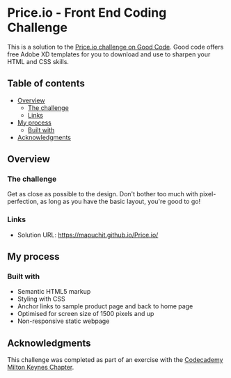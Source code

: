 # Price.io - Front End Coding Challenge

This is a solution to the [Price.io challenge on Good Code](https://moeminm.github.io/goodcode/). Good code offers free Adobe XD templates for you to download and use to sharpen your HTML and CSS skills. 

## Table of contents

- [Overview](#overview)
  - [The challenge](#the-challenge)
  - [Links](#links)
- [My process](#my-process)
  - [Built with](#built-with)
- [Acknowledgments](#acknowledgments)

## Overview

### The challenge

Get as close as possible to the design. Don't bother too much with pixel-perfection, as long as you have the basic layout, you're good to go!

### Links

- Solution URL: https://mapuchit.github.io/Price.io/

## My process

### Built with

- Semantic HTML5 markup
- Styling with CSS
- Anchor links to sample product page and back to home page
- Optimised for screen size of 1500 pixels and up
- Non-responsive static webpage

## Acknowledgments

This challenge was completed as part of an exercise with the [Codecademy Milton Keynes Chapter](https://community.codecademy.com/milton-keynes/).